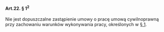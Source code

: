 #### Art.22. § 1<sup>2</sup>

Nie jest dopuszczalne zastąpienie umowy o pracę umową cywilnoprawną przy zachowaniu warunków wykonywania pracy, określonych w [§ 1](./art_22_1-1_1.md).